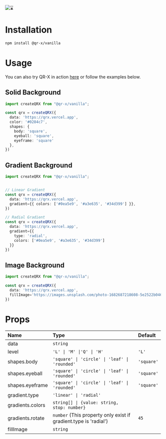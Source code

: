 ![⌛](https://raw.githubusercontent.com/devtrice/qr-x/main/.github/assets/banner.png)

# Installation

```bash
npm install @qr-x/vanilla
```

# Usage

You can also try QR-X in action [here](#playground) or follow the examples below.

## Solid Background

```ts
import createQRX from "@qr-x/vanilla";

const qrx = createQRX({
  data: 'https://qrx.vercel.app',
  color: '#0284c7',
  shapes: { 
    body: 'square', 
    eyeball: 'square', 
    eyeframe: 'square' 
  },
})
```

## Gradient Background

```ts
import createQRX from "@qr-x/vanilla";


// Linear Gradient
const qrx = createQRX({
  data: 'https://qrx.vercel.app',
  gradient={{ colors: ['#0ea5e9', '#a3e635', '#34d399'] }},
})

// Radial Gradient
const qrx = createQRX({
  data: 'https://qrx.vercel.app',
  gradient={{ 
    type: 'radial', 
    colors: ['#0ea5e9', '#a3e635', '#34d399'] 
  }}
})
```

## Image Background

```ts
import createQRX from "@qr-x/vanilla";

const qrx = createQRX({
  data: 'https://qrx.vercel.app',
  fillImage='https://images.unsplash.com/photo-1682687218608-5e2522b04673'
})
```

# Props

| Name             | Type                                                             | Default    |
| :--------------- | :--------------------------------------------------------------- | :--------- |
| data             | `string`                                                         |            |
| level            | `'L' \| 'M' \|'Q' \| 'H'`                                        | `'L'`      |
| shapes.body      | `'square' \| 'circle' \| 'leaf' \| 'rounded'`                    | `'square'` |
| shapes.eyeball   | `'square' \| 'circle' \| 'leaf' \| 'rounded'`                    | `'square'` |
| shapes.eyeframe  | `'square' \| 'circle' \| 'leaf' \| 'rounded'`                    | `'square'` |
| gradient.type    | `'linear' \| 'radial'`                                           |            |
| gradients.colors | `string[] \| {value: string, stop: number}`                      |            |
| gradients.rotate | `number` (This property only exist if gradient.type is 'radial') | `45`       |
| fillImage        | `string`                                                         |            |
